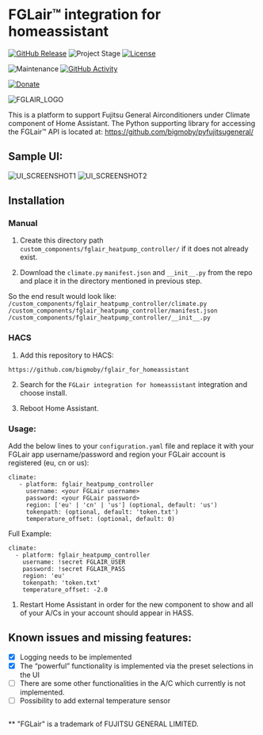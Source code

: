 # FGLair&trade; integration for homeassistant

[![GitHub Release][releases-shield]][releases]
![Project Stage][project-stage-shield]
[![License][license-shield]](LICENSE.md)

![Maintenance][maintenance-shield]
[![GitHub Activity][commits-shield]][commits]

[![Donate](https://img.shields.io/badge/donate-BuyMeCoffee-yellow.svg)](https://www.buymeacoffee.com/bigmoby)

![FGLAIR_LOGO](FGLair_logo.png)

This is a platform to support Fujitsu General Airconditioners under Climate component of Home Assistant. The Python supporting library for accessing the FGLair&trade; API is located at: https://github.com/bigmoby/pyfujitsugeneral/

## Sample UI:

![UI_SCREENSHOT1](Capture.PNG)
![UI_SCREENSHOT2](Capture2.PNG)

## Installation
### Manual

1. Create this directory path `custom_components/fglair_heatpump_controller/` if it does not already exist.

2. Download the `climate.py` `manifest.json` and `__init__.py` from the repo and place it in the  directory mentioned in previous step.

So the end result would look like:
`/custom_components/fglair_heatpump_controller/climate.py`
`/custom_components/fglair_heatpump_controller/manifest.json`
`/custom_components/fglair_heatpump_controller/__init__.py`

### HACS
1. Add this repository to HACS:
```
https://github.com/bigmoby/fglair_for_homeassistant
```

2. Search for the `FGLair integration for homeassistant` integration and choose install.

3. Reboot Home Assistant.

### Usage:

Add the below lines to your `configuration.yaml` file and replace it with your FGLair app username/password and region your FGLair account is registered (eu, cn or us):
```
climate:
   - platform: fglair_heatpump_controller
     username: <your FGLair username>
     password: <your FGLair password>
     region: ['eu' | 'cn' | 'us'] (optional, default: 'us')
     tokenpath: (optional, default: 'token.txt')
     temperature_offset: (optional, default: 0)
```

Full Example:
```
climate:
  - platform: fglair_heatpump_controller
    username: !secret FGLAIR_USER
    password: !secret FGLAIR_PASS
    region: 'eu'
    tokenpath: 'token.txt'
    temperature_offset: -2.0
```

1. Restart Home Assistant in order for the new component to show and all of your A/Cs in your account should appear in HASS.

## Known issues and missing features:

- [X] Logging needs to be implemented
- [X] The “powerful” functionality is implemented via the preset selections in the UI
- [ ] There are some other functionalities in the A/C which currently is not implemented.
- [ ] Possibility to add external temperature sensor

##
** "FGLair" is a trademark of FUJITSU GENERAL LIMITED.

[releases-shield]: https://img.shields.io/github/release/bigmoby/fglair_for_homeassistant.svg
[releases]: https://github.com/bigmoby/fglair_for_homeassistant/releases
[project-stage-shield]: https://img.shields.io/badge/project%20stage-production%20ready-brightgreen.svg
[license-shield]: https://img.shields.io/github/license/bigmoby/fglair_for_homeassistant
[maintenance-shield]: https://img.shields.io/maintenance/yes/2023.svg
[commits-shield]: https://img.shields.io/github/commit-activity/y/bigmoby/fglair_for_homeassistant.svg
[commits]: https://img.shields.io/github/commits/bigmoby/fglair_for_homeassistant
